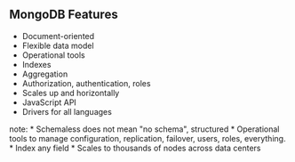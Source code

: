 ##  MongoDB Features

* Document-oriented
* Flexible data model
* Operational tools
* Indexes
* Aggregation
* Authorization, authentication, roles
* Scales up and horizontally
* JavaScript API
* Drivers for all languages

note:
    * Schemaless does not mean "no schema", structured
    * Operational tools to manage configuration, replication, failover, users, roles, everything.
    * Index any field
    * Scales to thousands of nodes across data centers
